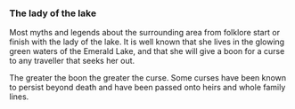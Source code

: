 ### The lady of the lake

Most myths and legends about the surrounding area from folklore start or finish with the lady of the lake. It is well known that she lives in the glowing green waters of the Emerald Lake, and that she will give a boon for a curse to any traveller that seeks her out.

The greater the boon the greater the curse. Some curses have been known to persist beyond death and have been passed onto heirs and whole family lines.